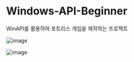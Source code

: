 # Windows-API-Beginner

WinAPI를 활용하여 포트리스 게임을 제작하는 프로젝트

![image](https://github.com/strurao/Windows-API-Beginner/assets/126440235/a73f5433-5ed2-4557-b28e-8cb2c2c05446)


![image](https://github.com/strurao/Windows-API-Beginner/assets/126440235/f99f9673-df33-4388-b1d6-4220bafccf7c)
